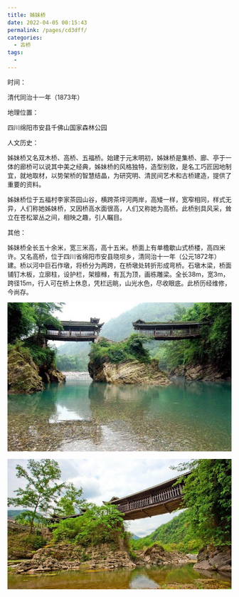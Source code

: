 ```yaml
---
title: 姊妹桥
date: 2022-04-05 00:15:43
permalink: /pages/cd3dff/
categories:
  - 古桥
tags:
  - 
---
```

时间：

清代同治十一年（1873年）

地理位置：

四川绵阳市安县千佛山国家森林公园

人文历史：

姊妹桥又名双木桥、高桥、五福桥。始建于元末明初，姊妹桥是集桥、廊、亭于一体的廊桥可以说其中美之经典，姊妹桥的风格独特，造型别致，是名工巧匠因地制宜，就地取材，以势架桥的智慧结晶，为研究明、清民间艺术和古桥建造，提供了重要的资料。

姊妹桥位于五福村李家茶园山谷，横跨茶坪河两岸，高矮一样，宽窄相同，样式无异，人们称她姊妹桥，又因桥高水面很高，人们又称她为高桥。此桥别具风采，耸立在苍松翠丛之间，相映之趣，引人瞩目。

其他：

姊妹桥全长五十余米，宽三米高，高十五米。桥面上有单檐歇山式桥楼，高四米许。又名高桥，位于四川省绵阳市安县晓坝乡，清同治十一年（公元1872年）建。桥以河中巨石作墩，将桥分为两跨，在桥墩处转折形成弯桥。石墩木梁，桥面铺钉木板，立廓柱，设护栏，架檩橼，有瓦为顶，画栋雕梁。全长38m，宽3m，跨径15m，行人可在桥上休息，凭栏远眺，山光水色，尽收眼底。此桥历经维修，今尚存。

![姊妹桥](/img/photo/65.jpg)

![姊妹桥](/img/photo/66.jpg)
